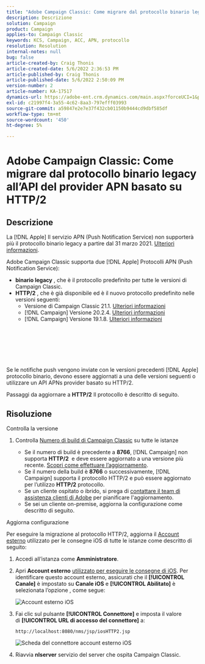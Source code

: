 ```yaml
---
title: "Adobe Campaign Classic: Come migrare dal protocollo binario legacy all’API del provider APN basata su HTTP/2"
description: Descrizione
solution: Campaign
product: Campaign
applies-to: Campaign Classic
keywords: KCS, Campaign, ACC, APN, protocollo
resolution: Resolution
internal-notes: null
bug: false
article-created-by: Craig Thonis
article-created-date: 5/6/2022 2:36:53 PM
article-published-by: Craig Thonis
article-published-date: 5/6/2022 2:50:09 PM
version-number: 2
article-number: KA-17517
dynamics-url: https://adobe-ent.crm.dynamics.com/main.aspx?forceUCI=1&pagetype=entityrecord&etn=knowledgearticle&id=37355bf2-49cd-ec11-a7b5-6045bd00d4f5
exl-id: c21997f4-3a55-4c62-8aa3-797efff03993
source-git-commit: a59847e2e7e37f432cb01150b9444cd9dbf585df
workflow-type: tm+mt
source-wordcount: '450'
ht-degree: 5%

---
```


# Adobe Campaign Classic: Come migrare dal protocollo binario legacy all’API del provider APN basato su HTTP/2

## Descrizione

La [!DNL Apple] Il servizio APN (Push Notification Service) non supporterà più il protocollo binario legacy a partire dal 31 marzo 2021. [Ulteriori informazioni](https://developer.apple.com/news/?id=c88acm2b).

Adobe Campaign Classic supporta due [!DNL Apple] Protocolli APN (Push Notification Service):

- <b>binario legacy</b> , che è il protocollo predefinito per tutte le versioni di Campaign Classic.
- <b>HTTP/2</b> , che è già disponibile ed è il nuovo protocollo predefinito nelle versioni seguenti: 
   - Versione di Campaign Classic 21.1. [Ulteriori informazioni](https://experienceleague.adobe.com/docs/campaign-classic/using/release-notes/gs-release/gold-standard.html)
   - [!DNL Campaign] Versione 20.2.4. [Ulteriori informazioni](https://experienceleague.adobe.com/docs/campaign-classic/using/release-notes/previous-releases/release--20-2.html?lang=en#release-notes)
   - [!DNL Campaign] Versione 19.1.8. [Ulteriori informazioni](https://experienceleague.adobe.com/docs/campaign-classic/using/release-notes/previous-releases/release--19-1.html?lang=en#release-19-1-8-build-9039)

<br><br><br><br> <br><br>
Se le notifiche push vengono inviate con le versioni precedenti [!DNL Apple] protocollo binario, devono essere aggiornati a una delle versioni seguenti o utilizzare un API APNs provider basato su HTTP/2.

Passaggi da aggiornare a <b>HTTP/2</b> Il protocollo è descritto di seguito.

## Risoluzione

Controlla la versione

1. Controlla [Numero di build di Campaign Classic](https://docs.adobe.com/content/help/en/campaign-classic/using/getting-started/starting-with-adobe-campaign/launching-adobe-campaign.html#getting-your-campaign-version) su tutte le istanze

   - Se il numero di build è precedente a <b>8766</b>, [!DNL Campaign] non supporta <b>HTTP/2</b>  e deve essere aggiornato a una versione più recente. [Scopri come effettuare l’aggiornamento](https://helpx.adobe.com/it/campaign/kb/acc-build-upgrade.html).
   - Se il numero della build è <b>8766</b> o successivamente, [!DNL Campaign] supporta il protocollo HTTP/2 e può essere aggiornato per l’utilizzo <b>HTTP/2</b> protocollo.
   - Se un cliente ospitato o ibrido, si prega di [contattare il team di assistenza clienti di Adobe](https://docs.adobe.com/content/help/en/customer-one/using/home.html) per pianificare l&#39;aggiornamento.
   - Se sei un cliente on-premise, aggiorna la configurazione come descritto di seguito.

Aggiorna configurazione

Per eseguire la migrazione al protocollo HTTP/2, aggiorna il [Account esterno](https://docs.adobe.com/content/help/en/campaign-classic/using/getting-started/administration-basics/external-accounts.html) utilizzato per le consegne iOS di tutte le istanze come descritto di seguito:

1. Accedi all’istanza come <b>Amministratore</b>.

1. Apri <b>Account esterno</b> [utilizzato per eseguire le consegne di iOS](https://experienceleague.adobe.com/docs/campaign-classic/using/sending-messages/sending-push-notifications/configure-the-mobile-app/configuring-the-mobile-application.html). Per identificare questo account esterno, assicurati che il <b>[!UICONTROL Canale]</b> è impostato su <b>Canale iOS</b> e <b>[!UICONTROL Abilitato]</b> è selezionata l’opzione , come segue:

   ![Account esterno iOS](https://helpx.adobe.com/content/dam/help/en/campaign/kb/migrate-to-http2/jcr_content/main-pars/procedure/proc_par/step_1/step_par/image/iOS-ext-account.png "iOS-ext-account")

1. Fai clic sul pulsante <b>[!UICONTROL Connettore]</b> e imposta il valore di <b>[!UICONTROL URL di accesso del connettore]</b> a:

   ```
   http://localhost:8080/nms/jsp/iosHTTP2.jsp
   ```

   ![Scheda del connettore account esterno iOS](https://helpx.adobe.com/content/dam/help/en/campaign/kb/migrate-to-http2/jcr_content/main-pars/procedure/proc_par/step/step_par/image/iOs-ext-account-connector.png "Connettore iOS-ext-account")

1. Riavvia <b>nlserver</b> servizio del server che ospita Campaign Classic.
